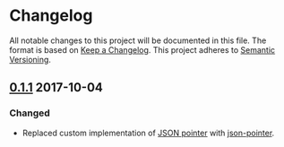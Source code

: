 # Changelog

All notable changes to this project will be documented in this file. The format is based on [Keep a Changelog](http://keepachangelog.com/en/1.0.0/).
This project adheres to [Semantic Versioning](http://semver.org/spec/v2.0.0.html).

## [0.1.1] 2017-10-04

### Changed

- Replaced custom implementation of [JSON pointer](https://tools.ietf.org/html/rfc6901) with [json-pointer](https://www.npmjs.com/package/json-pointer).

[0.1.1]: https://github.com/trainline/environment-manager/compare/0.1.1-rc1...0.1.1